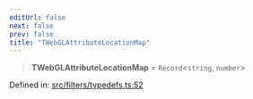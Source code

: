 ```yaml
---
editUrl: false
next: false
prev: false
title: "TWebGLAttributeLocationMap"
---
```


> **TWebGLAttributeLocationMap** = `Record`\<`string`, `number`\>

Defined in: [src/filters/typedefs.ts:52](https://github.com/fabricjs/fabric.js/blob/b4f67b1cfd353d0e2763b168e07bce6b67895452/src/filters/typedefs.ts#L52)

